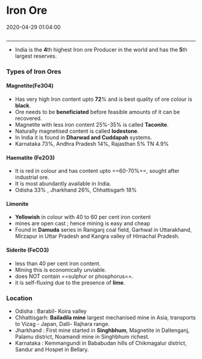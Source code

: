 # Iron Ore
2020-04-29 01:04:00
```toc
```
---
- India is the **4**th highest Iron ore Producer in the world and has the **5**th largest reserves. 

### Types of Iron Ores

#### Magnetite(Fe3O4) 
-   Has very high Iron content upto **72**% and is best quality of ore colour is **black**.
-   Ore needs to be **beneficiated** before feasible amounts of it can be recovered.
-   Magnetite with less iron content 25%-35% is called **Taconite**.
-   Naturally magnetised content is called **lodestone**.
-   In India it is found in **Dharwad and Cuddapah** systems. 
-   Karnataka 73%, Andhra Pradesh 14%, Rajasthan 5% TN 4.9%
 
#### Haematite (Fe2O3) 
-   It is red in colour and has content upto ==60-70%==, sought after industrial ore.
-   It is most abundantly available in India.
-   Odisha 33% , Jharkhand 26%, Chhattisgarh 18%
 
#### Limonite

-   **Yellowish** in colour with 40 to 60 per cent iron content
-   mines are open cast ; hence mining is easy and cheap
-   Found in **Damuda** series in Raniganj coal field, Garhwal in Uttarakhand, Mirzapur in Uttar Pradesh and Kangra valley of Himachal Pradesh.
 

#### Siderite (FeCO3)
-   less than 40 per cent iron content.
-   Mining this is economically unviable.
-   does NOT contain ==sulphur or phosphorus==.
-   it is self-fluxing due to the presence of **lime**.

### Location 
-   Odisha : Barabil- Koira valley
-   Chhattisgarh: **Bailadila mine** largest mechanised mine in Asia, transports to Vizag - Japan, Dalli- Rajhara range.
-   Jharkhand : First mine started in **Singhbhum**, Magnetite in Daltenganj, Palamu district, Noamandi mine in Singhbhum richest.
-   Karnataka : Kemmangundi in Bababudan hills of Chikmagalur district, Sandur and Hospet in Bellary.




